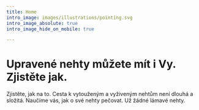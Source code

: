 ```yaml
---
title: Home
intro_image: images/illustrations/pointing.svg
intro_image_absolute: true
intro_image_hide_on_mobile: true

---
```

# Upravené nehty můžete mít i Vy. Zjistěte jak.

Zjistěte, jak na to. Cesta k vytouženým a vyživeným nehtům není dlouhá a složitá. Naučíme vás, jak o své nehty pečovat. Už žádné lámavé nehty.